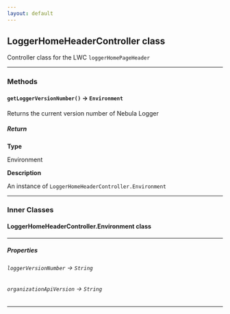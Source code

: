 ```yaml
---
layout: default
---
```


## LoggerHomeHeaderController class

Controller class for the LWC `loggerHomePageHeader`

---

### Methods

#### `getLoggerVersionNumber()` → `Environment`

Returns the current version number of Nebula Logger

##### Return

**Type**

Environment

**Description**

An instance of `LoggerHomeHeaderController.Environment`

---

### Inner Classes

#### LoggerHomeHeaderController.Environment class

---

##### Properties

###### `loggerVersionNumber` → `String`

###### `organizationApiVersion` → `String`

---
